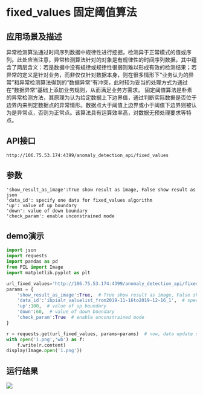 # fixed_values 固定阈值算法

## 应用场景及描述
异常检测算法通过时间序列数据中规律性进行挖掘，检测异于正常模式的值或序列。此处应当注意，异常检测算法针对的对象是有规律性的时间序列数据。其中蕴含了两层含义：若是数据中没有规律或规律性很弱则难以形成有效的检测结果；若异常的定义是针对业务，而非仅仅针对数据本身，则在很多情形下“业务认为的异常”和异常检测算法得到的“数据异常”有冲突，此时较为妥当的处理方式为通过在“数据异常”基础上添加业务规则，从而满足业务方需求。
固定阈值算法是朴素的异常检测方法，其原理为认为给定数据上下边界值，通过判断实际数据是否位于边界内来判定数据点的异常情形。数据点大于阈值上边界或小于阈值下边界则被认为是异常点，否则为正常点。该算法具有运算效率高，对数据无预处理要求等特点。




## API接口

```
http://106.75.53.174:4399/anomaly_detection_api/fixed_values
```

## 参数

```
'show_result_as_image':True show result as image, False show result as json
'data_id': specify one data for fixed_values algorithm
'up': value of up boundary
'down': value of down boundary
'check_param': enable unconstrained mode
```

## demo演示

```python
import json
import requests
import pandas as pd
from PIL import Image
import matplotlib.pyplot as plt

url_fixed_values='http://106.75.53.174:4399/anomaly_detection_api/fixed_values'
params = {
    'show_result_as_image':True,  # True show result as image, False show result as json
    'data_id':'ibpialr_valuelist_from2019-11-16to2019-12-16_1',  # specify one data for fixed_values algorithm
    'up':100,  # value of up boundary
    'down':60,  # value of down boundary
    'check_param':True  # enable unconstrained mode
}

r = requests.get(url_fixed_values, params=params)  # now, data update success
with open('1.png','wb') as f:
    f.write(r.content)
display(Image.open('1.png'))
```

## 运行结果
![](/images/auto_value_demo.png)
